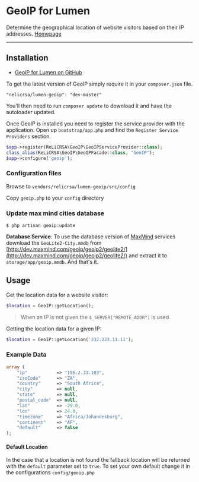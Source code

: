 # GeoIP for Lumen

Determine the geographical location of website visitors based on their IP addresses. [Homepage](http://lyften.com/projects/laravel-geoip/)

----------

## Installation

- [GeoIP for Lumen on GitHub](https://github.com/ReLiCRSA/lumen-geoip)

To get the latest version of GeoIP simply require it in your `composer.json` file.

~~~
"relicrsa/lumen-geoip": "dev-master"
~~~

You'll then need to run `composer update` to download it and have the autoloader updated.

Once GeoIP is installed you need to register the service provider with the application. Open up `bootstrap/app.php` and find the `Register Service Providers` section.

```php
$app->register(ReLiCRSA\GeoIP\GeoIPServiceProvider::class);
class_alias(ReLiCRSA\GeoIP\GeoIPFacade::class, "GeoIP");
$app->configure('geoip');
```

### Configuration files

Browse to `vendors/relicrsa/lumen-geoip/src/config`

Copy `geoip.php` to your `config` directory

### Update max mind cities database

~~~
$ php artisan geoip:update
~~~

**Database Service**: To use the database version of [MaxMind](http://www.maxmind.com) services download the `GeoLite2-City.mmdb` from [http://dev.maxmind.com/geoip/geoip2/geolite2/](http://dev.maxmind.com/geoip/geoip2/geolite2/) and extract it to `storage/app/geoip.mmdb`. And that's it.

## Usage

Get the location data for a website visitor:

```php
$location = GeoIP::getLocation();
```

> When an IP is not given the `$_SERVER["REMOTE_ADDR"]` is used.

Getting the location data for a given IP:

```php
$location = GeoIP::getLocation('232.223.11.11');
```

### Example Data

```php
array (
    "ip"           => "196.2.33.103",
    "isoCode"      => "ZA",
    "country"      => "South Africa",
    "city"         => null,
    "state"        => null,
    "postal_code"  => null,
    "lat"          => -29.0,
    "lon"          => 24.0,
    "timezone"     => "Africa/Johannesburg",
    "continent"    => "AF",
    "default"      => false
);
```

#### Default Location

In the case that a location is not found the fallback location will be returned with the `default` parameter set to `true`. To set your own default change it in the configurations `config/geoip.php`